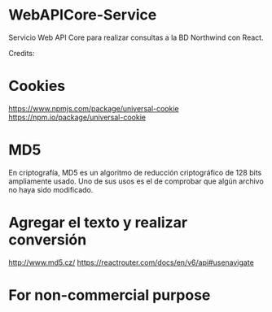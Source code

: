 # WebAPICore-Service
Servicio Web API Core para realizar consultas a la BD Northwind con React.

Credits:

# Cookies
https://www.npmjs.com/package/universal-cookie
https://npm.io/package/universal-cookie

# MD5
En criptografía, MD5 es un algoritmo de reducción criptográfico de 128 bits ampliamente usado. Uno de sus usos es el de comprobar que algún archivo no haya sido modificado.
<br>
# Agregar el texto y realizar conversión
http://www.md5.cz/
https://reactrouter.com/docs/en/v6/api#usenavigate
<br>
# For non-commercial purpose
